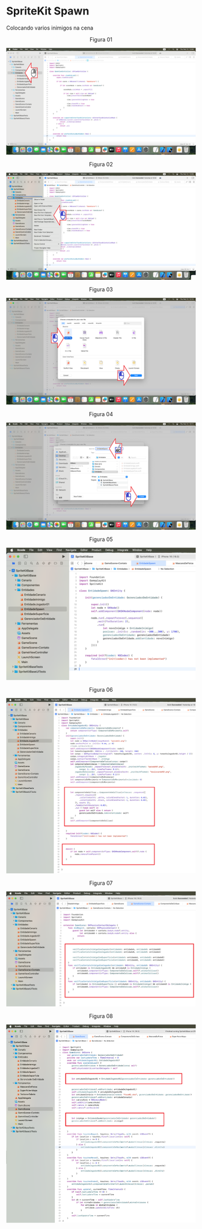# SpriteKit Spawn

Colocando varios inimigos na cena

<div align="center">
Figura 01
</div>

![](Imagens/SpriteKit-Spawn-Img01.png)

<div align="center">
Figura 02
</div>

![](Imagens/SpriteKit-Spawn-Img02.png)

<div align="center">
Figura 03
</div>

![](Imagens/SpriteKit-Spawn-Img03.png)

<div align="center">
Figura 04
</div>

![](Imagens/SpriteKit-Spawn-Img04.png)

<div align="center">
Figura 05
</div>

![](Imagens/SpriteKit-Spawn-Img05.png)

<div align="center">
Figura 06
</div>

![](Imagens/SpriteKit-Spawn-Img06.png)

<div align="center">
Figura 07
</div>

![](Imagens/SpriteKit-Spawn-Img07.png)

<div align="center">
Figura 08
</div>

![](Imagens/SpriteKit-Spawn-Img08.png)
